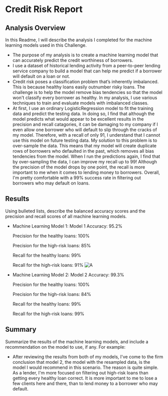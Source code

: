 # Credit Risk Report

## Analysis Overview 

In this Readme, I will describe the analysis I completed for the machine learning models used in this Challenge. 

* The purpose of my analysis is to create a machine learning model that can accurately predict the credit worthiness of borrowers.
* I use a dataset of historical lending activity from a peer-to-peer lending service company to build a model that can help me predict if a borrower will default on a loan or not.
* Credit risk poses a classification problem that’s inherently imbalanced. This is because healthy loans easily outnumber risky loans. The challenge is to help the model remove bias tendencies so that the model won't classify every borrower as healthy. In my analysis, I use various techniques to train and evaluate models with imbalanced classes. 
* At first, I use an ordinary LogisticRegression model to fit the training data and predict the testing data. In doing so, I find that although the model predicts what would appear to be excellent results in the precision and recall catagories, it can be damaging to my company if I even allow one borrower who will default to slip through the cracks of my model. Therefore, with a recall of only 91, I understand that I cannot use this model on future testing data. My solution to this problem is to over-sample the data. This means that my model will create duplicate rows of borrowers who defaulted in the past, which removes all bias tendencies from the model. When I run the predictions again, I find that by over-sampling the data, I can improve my recall up to 99! Although the precision of the model drops by one point, the recall is more important to me when it comes to lending money to borrowers. Overall, I'm pretty comfortable with a 99% success rate in filtering out borrowers who may default on loans.



## Results

Using bulleted lists, describe the balanced accuracy scores and the precision and recall scores of all machine learning models.

* Machine Learning Model 1:
   Model 1 Accuracy: 95.2%
   
   Precision for the healthy loans: 100% 
   
   Precision for the high-risk loans: 85%
   
   Recall for the healthy loans: 99%
   
   Recall for the high-risk loans: 91%
   ![A](/relative/path/to/img.jpg?raw=true "Optional Title")

* Machine Learning Model 2:
   Model 2 Accuracy: 99.3%
   
   Precision for the healthy loans: 100% 
   
   Precision for the high-risk loans: 84%
   
   Recall for the healthy loans: 99%
   
   Recall for the high-risk loans: 99%
   

## Summary

Summarize the results of the machine learning models, and include a recommendation on the model to use, if any. For example:
* After reviewing the results from both of my models, I've come to the firm conclusion that model 2, the model with the resampled data, is the model I would recommend in this scenario. The reason is quite simple. As a lender, I'm more focused on filtering out high-risk loans than getting every healthy loan correct. It is more important to me to lose a few clients here and there, than to lend money to a borrower who may default.



